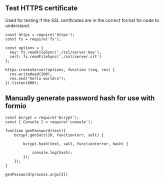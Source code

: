 ## Test HTTPS certificate
Used for testing if the SSL certificates are in the correct format for node to understand.

```
const https = require('https');
const fs = require('fs');

const options = {
  key: fs.readFileSync('./ssl/server.key'),
  cert: fs.readFileSync('./ssl/server.crt')
};

https.createServer(options, function (req, res) {
  res.writeHead(200);
  res.end("hello world\n");
}).listen(800);
```

## Manually generate password hash for use with formio
```
const bcrypt = require('bcrypt');
const { Console } = require('console');

function genPassword(text){
    bcrypt.genSalt(10, function(err, salt) {

        bcrypt.hash(text, salt, function(error, hash) {

            console.log(hash);
        });
    });
}

genPassword(process.argv[2])
```